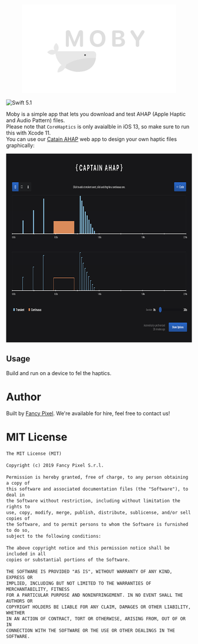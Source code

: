 <p align="center">
  <img width="420" height="240" src="assets/cover.png"/>
</p>

![Swift 5.1](https://img.shields.io/badge/swift-5.1-orange.svg)

Moby is a simple app that lets you download and test AHAP (Apple Haptic and Audio Pattern) files.  
Please note that `CoreHaptics` is only avaialble in iOS 13, so make sure to run this with Xcode 11.  
You can use our [Catain AHAP](http://ahap.fancypixel.it/) web app to design your own haptic files graphically:

<p align="center">
  <img width="1000" height="512" src="assets/ahap.png"/>
</p>

## Usage

Build and run on a device to fel the haptics.

# Author
Built by [Fancy Pixel](https://fancypixel.it). We're available for hire, feel free to contact us!

# MIT License
    The MIT License (MIT)

    Copyright (c) 2019 Fancy Pixel S.r.l.

    Permission is hereby granted, free of charge, to any person obtaining a copy of
    this software and associated documentation files (the "Software"), to deal in
    the Software without restriction, including without limitation the rights to
    use, copy, modify, merge, publish, distribute, sublicense, and/or sell copies of
    the Software, and to permit persons to whom the Software is furnished to do so,
    subject to the following conditions:

    The above copyright notice and this permission notice shall be included in all
    copies or substantial portions of the Software.

    THE SOFTWARE IS PROVIDED "AS IS", WITHOUT WARRANTY OF ANY KIND, EXPRESS OR
    IMPLIED, INCLUDING BUT NOT LIMITED TO THE WARRANTIES OF MERCHANTABILITY, FITNESS
    FOR A PARTICULAR PURPOSE AND NONINFRINGEMENT. IN NO EVENT SHALL THE AUTHORS OR
    COPYRIGHT HOLDERS BE LIABLE FOR ANY CLAIM, DAMAGES OR OTHER LIABILITY, WHETHER
    IN AN ACTION OF CONTRACT, TORT OR OTHERWISE, ARISING FROM, OUT OF OR IN
    CONNECTION WITH THE SOFTWARE OR THE USE OR OTHER DEALINGS IN THE SOFTWARE.
